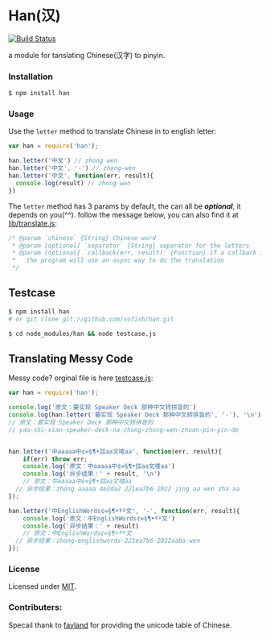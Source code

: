 # Han(汉)

[![Build Status](https://travis-ci.org/sofish/han.png)](https://travis-ci.org/sofish/han)

a module for tanslating Chinese(汉字) to pinyin.

### Installation

```bash
$ npm install han
```

### Usage

Use the `letter` method to translate Chinese in to english letter:

```js
var han = require('han');

han.letter('中文') // zhong wen
han.letter('中文', '-') // zhong-wen
han.letter('中文', function(err, result){
  console.log(result) // zhong wen
})
```

The `letter` method has 3 params by default, the can all be _**optional**_, it depends on you(^^). follow the message below, you can also find it at [lib/translate.js](https://github.com/sofish/han/blob/master/lib/translate.js):

```js
/* @param `chinese` {String} Chinese word
 * @param [optional] `separator` {String} separator for the letters
 * @param [optional] `callback(err, result)` {Function} if a callback is specified,
 *   the program will use an async way to do the translation 
 */
```

## Testcase

```sh
$ npm install han
# or git clone git://github.com/sofish/han.git

$ cd node_modules/han && node testcase.js
```

## Translating Messy Code

Messy code? orginal file is here [testcase.js](https://github.com/sofish/han/blob/master/testcase.js):
```js
var han = require('han');

console.log('原文：要实现 Speaker Deck 那种中文转拼音的')
console.log(han.letter('要实现 Speaker Deck 那种中文转拼音的', '-'), '\n')
// 原文：要实现 Speaker Deck 那种中文转拼音的
// yao-shi-xian-speaker-deck-na-zhong-zhong-wen-zhuan-pin-yin-de


han.letter('中aaaaa中¢∞§¶•誩aa文喳aa', function(err, result){
	if(err) throw err;
	console.log('原文：中aaaaa中¢∞§¶•誩aa文喳aa')
	console.log('异步结果：' + result, '\n')
	// 原文：中aaaaa中¢∞§¶•誩aa文喳aa
  // 异步结果：zhong aaaaa 4e2da2 221ea7b6 2022 jing aa wen zha aa
});

han.letter('中EnglishWords¢∞§¶•ªº文', '-', function(err, result){
	console.log('原文：中EnglishWords¢∞§¶•ªº文')
	console.log('异步结果：' + result)
	// 原文：中EnglishWords¢∞§¶•ªº文
  // 异步结果：zhong-englishwords-221ea7b6-2022aaba-wen
});
```

### License

Licensed under [MIT](https://github.com/sofish/han/blob/master/LICENSE).


### Contributers:

Specail thank to [fayland](https://github.com/fayland/perl-lingua-han/tree/master/Lingua-Han-PinYin/lib/Lingua/Han/PinYin) for providing the unicode table of Chinese.

